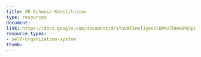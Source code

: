 ```yaml
---
title: XR Schweiz Konstitution 
type: resources
document: 
link: https://docs.google.com/document/d/1YuvWT5emfJyes2FOM4zThHmSR9JpFVQtudLIGQWCR3s/edit?usp=sharing
resource_types:
- self-organization-system
thumb: 
---
```

